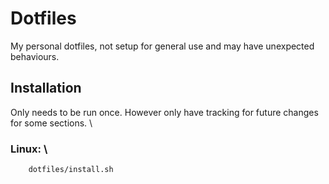 # Dotfiles
My personal dotfiles, not setup for general use and may have unexpected behaviours.

## Installation
Only needs to be run once. However only have tracking for future changes for some sections. \
### Linux: \
```
    dotfiles/install.sh
```
